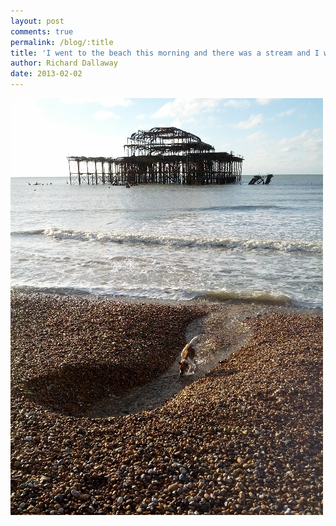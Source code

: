 ```yaml
---
layout: post
comments: true
permalink: /blog/:title
title: 'I went to the beach this morning and there was a stream and I went in it and it was fun.'
author: Richard Dallaway
date: 2013-02-02
---
```


<div><a href="/media/IMG_20130202_090120.jpg"><img width="500" src="/media/IMG_20130202_090120.jpg.500.jpg" height="667"></img></a></div>


  
    
